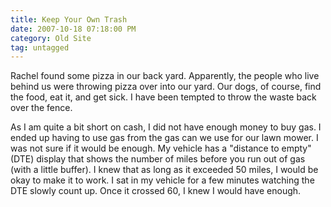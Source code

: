 ```yaml
---
title: Keep Your Own Trash
date: 2007-10-18 07:18:00 PM
category: Old Site
tag: untagged
---
```


Rachel found some pizza in our back yard. Apparently, the people who live behind us were throwing pizza over into our yard. Our dogs, of course, find the food, eat it, and get sick. I have been tempted to throw the waste back over the fence.

As I am quite a bit short on cash, I did not have enough money to buy gas. I ended up having to use gas from the gas can we use for our lawn mower. I was not sure if it would be enough. My vehicle has a "distance to empty" (DTE) display that shows the number of miles before you run out of gas (with a little buffer). I knew that as long as it exceeded 50 miles, I would be okay to make it to work. I sat in my vehicle for a few minutes watching the DTE slowly count up. Once it crossed 60, I knew I would have enough.

